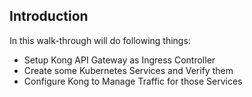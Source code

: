 ## Introduction

In this walk-through will do following things:

- Setup Kong API Gateway as Ingress Controller
- Create some Kubernetes Services and Verify them
- Configure Kong to Manage Traffic for those Services